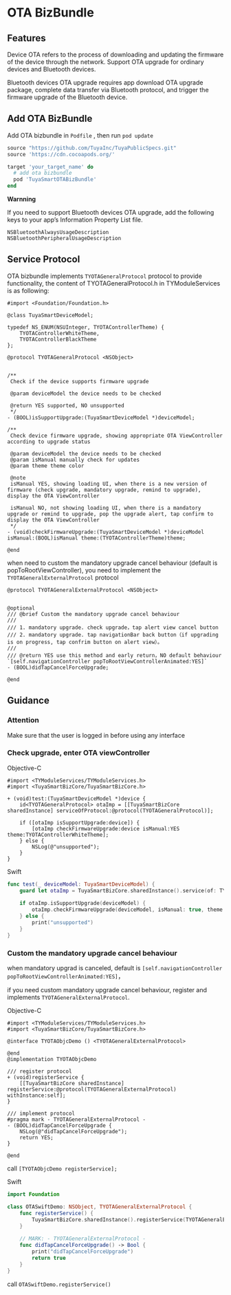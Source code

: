 # OTA BizBundle

## Features
Device OTA refers to the process of downloading and updating the firmware of the device through the network. Support OTA upgrade for ordinary devices and Bluetooth devices.

Bluetooth devices OTA upgrade requires app download OTA upgrade package, complete data transfer via Bluetooth protocol, and trigger the firmware upgrade of the Bluetooth device.


## Add OTA BizBundle
Add OTA bizbundle in `Podfile` , then run `pod update`

```ruby
source "https://github.com/TuyaInc/TuyaPublicSpecs.git"
source 'https://cdn.cocoapods.org/'

target 'your_target_name' do
  # add ota bizbundle
  pod 'TuyaSmartOTABizBundle'
end
```

**Warnning**

If you need to support Bluetooth devices OTA upgrade, add the following keys to your app’s Information Property List file.

```
NSBluetoothAlwaysUsageDescription
NSBluetoothPeripheralUsageDescription
```

## Service Protocol
OTA bizbundle implements `TYOTAGeneralProtocol` protocol to provide functionality, the content of TYOTAGeneralProtocol.h in TYModuleServices is as following:

```objc
#import <Foundation/Foundation.h>

@class TuyaSmartDeviceModel;

typedef NS_ENUM(NSUInteger, TYOTAControllerTheme) {
    TYOTAControllerWhiteTheme,
    TYOTAControllerBlackTheme
};

@protocol TYOTAGeneralProtocol <NSObject>


/**
 Check if the device supports firmware upgrade
 
 @param deviceModel the device needs to be checked
 
 @return YES supported, NO unsupported
 */
- (BOOL)isSupportUpgrade:(TuyaSmartDeviceModel *)deviceModel;

/**
 Check device firmware upgrade, showing appropriate OTA ViewController according to upgrade status
 
 @param deviceModel the device needs to be checked
 @param isManual manually check for updates
 @param theme theme color
 
 @note
 isManual YES, showing loading UI, when there is a new version of firmware (check upgrade, mandatory upgrade, remind to upgrade), display the OTA ViewController
 
 isManual NO, not showing loading UI, when there is a mandatory upgrade or remind to upgrade, pop the upgrade alert, tap confirm to display the OTA ViewController
 */
- (void)checkFirmwareUpgrade:(TuyaSmartDeviceModel *)deviceModel isManual:(BOOL)isManual theme:(TYOTAControllerTheme)theme;

@end

```

when need to custom the mandatory upgrade cancel behaviour (default is popToRootViewController), you need to implement the `TYOTAGeneralExternalProtocol` protocol

```objc
@protocol TYOTAGeneralExternalProtocol <NSObject>


@optional
/// @brief Custom the mandatory upgrade cancel behaviour
///
/// 1. mandatory upgrade. check upgrade，tap alert view cancel button
/// 2. mandatory upgrade. tap navigationBar back button（if upgrading is on progress, tap confrim button on alert view）。
///
/// @return YES use this method and early return，NO default behaviour `[self.navigationController popToRootViewControllerAnimated:YES]`
- (BOOL)didTapCancelForceUpgrade;

@end
```

## Guidance

### Attention
Make sure that the user is logged in before using any interface

### Check upgrade, enter OTA viewController

Objective-C

```objc
#import <TYModuleServices/TYModuleServices.h>
#import <TuyaSmartBizCore/TuyaSmartBizCore.h>

+ (void)test:(TuyaSmartDeviceModel *)device {
    id<TYOTAGeneralProtocol> otaImp = [[TuyaSmartBizCore sharedInstance] serviceOfProtocol:@protocol(TYOTAGeneralProtocol)];
    
    if ([otaImp isSupportUpgrade:device]) {
        [otaImp checkFirmwareUpgrade:device isManual:YES theme:TYOTAControllerWhiteTheme];
    } else {
        NSLog(@"unsupported");
    }
}
```

Swift

```swift
func test(_ deviceModel: TuyaSmartDeviceModel) {
	guard let otaImp = TuyaSmartBizCore.sharedInstance().service(of: TYOTAGeneralProtocol.self) as? TYOTAGeneralProtocol else { return }
	
	if otaImp.isSupportUpgrade(deviceModel) {
		otaImp.checkFirmwareUpgrade(deviceModel, isManual: true, theme: .whiteTheme)
	} else {
		print("unsupported")
	}
}
```

### Custom the mandatory upgrade cancel behaviour
when mandatory upgrad is canceled, default is `[self.navigationController popToRootViewControllerAnimated:YES]`，

if you need custom mandatory upgrade cancel behaviour, register and implements `TYOTAGeneralExternalProtocol`.

Objective-C

```objc
#import <TYModuleServices/TYModuleServices.h>
#import <TuyaSmartBizCore/TuyaSmartBizCore.h>

@interface TYOTAObjcDemo () <TYOTAGeneralExternalProtocol>

@end
@implementation TYOTAObjcDemo

/// register protocol
+ (void)registerService {
    [[TuyaSmartBizCore sharedInstance] registerService:@protocol(TYOTAGeneralExternalProtocol) withInstance:self];
}

/// implement protocol
#pragma mark - TYOTAGeneralExternalProtocol -
- (BOOL)didTapCancelForceUpgrade {
    NSLog(@"didTapCancelForceUpgrade");
    return YES;
}

@end

```

call  `[TYOTAObjcDemo registerService];`

Swift
```swift
import Foundation

class OTASwiftDemo: NSObject, TYOTAGeneralExternalProtocol {
    func registerService() {
        TuyaSmartBizCore.sharedInstance().registerService(TYOTAGeneralExternalProtocol.self, withInstance: self)
    }
    
    // MARK: - TYOTAGeneralExternalProtocol -
    func didTapCancelForceUpgrade() -> Bool {
        print("didTapCancelForceUpgrade")
        return true
    }
}
```

call  `OTASwiftDemo.registerService()`
